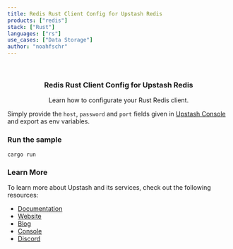 ```yaml
---
title: Redis Rust Client Config for Upstash Redis
products: ["redis"]
stack: ["Rust"]
languages: ["rs"]
use_cases: ["Data Storage"]
author: "noahfschr"
---
```


<br />
<div align="center">

  <h3 align="center"> Redis Rust Client Config for Upstash Redis</h3>

  <p align="center">
    Learn how to configurate your Rust Redis client.
  </p>
</div>

Simply provide the `host`, `password` and `port` fields given in [Upstash Console](https://console.upstash.com) and export as env variables.

### Run the sample

`cargo run`

### Learn More

To learn more about Upstash and its services, check out the following resources:

- [Documentation](https://docs.upstash.com)
- [Website](https://upstash.com)
- [Blog](https://upstash.com/blog)
- [Console](https://console.upstash.com)
- [Discord](https://upstash.com/discord)
